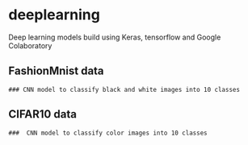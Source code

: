 # deeplearning

Deep learning models build using Keras, tensorflow and Google Colaboratory

## FashionMnist data
    ### CNN model to classify black and white images into 10 classes

## CIFAR10 data
    ###  CNN model to classify color images into 10 classes
